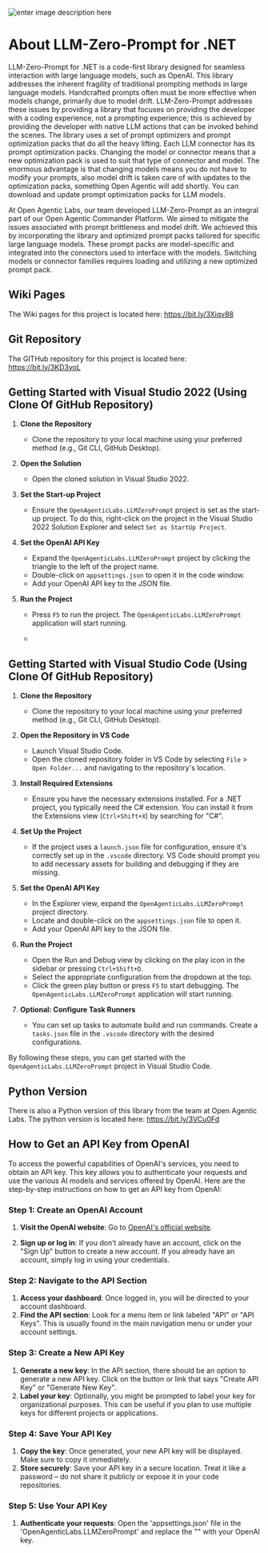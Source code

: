 ﻿![enter image description here](https://openagenticpublicstorage.blob.core.windows.net/public/LLM-Zero-Prompt.jpg)

# About LLM-Zero-Prompt for .NET 
LLM-Zero-Prompt for .NET is a code-first library designed for seamless interaction with large language models,
such as OpenAI. This library addresses the inherent fragility of traditional prompting methods in large language models.
Handcrafted prompts often must be more effective when models change, primarily due to model drift.
LLM-Zero-Prompt addresses these issues by providing a library that focuses on providing the developer with a coding experience,
not a prompting experience; this is achieved by providing the developer with native LLM actions that can be invoked behind the scenes.
The library uses a set of prompt optimizers and prompt optimization packs that do all the heavy lifting. 
Each LLM connector has its prompt optimization packs. Changing the model or connector means that a new optimization pack is used to suit that type of connector and model.
The enormous advantage is that changing models means you do not have to modify your prompts, 
also model drift is taken care of with updates to the optimization packs, something Open Agentic will add shortly. 
You can download and update prompt optimization packs for LLM models.

At Open Agentic Labs, our team developed LLM-Zero-Prompt as an integral part of our Open Agentic Commander Platform. 
We aimed to mitigate the issues associated with prompt brittleness and model drift. 
We achieved this by incorporating the library and optimized prompt packs tailored for specific large language models. 
These prompt packs are model-specific and integrated into the connectors used to interface with the models. 
Switching models or connector families requires loading and utilizing a new optimized prompt pack.

## Wiki Pages 
The Wiki pages for this project is located here: https://bit.ly/3Xiqv88

## Git Repository
The GITHub repository for this project is located here: https://bit.ly/3KD3yoL


## Getting Started with Visual Studio 2022 (Using Clone Of GitHub Repository)

1. **Clone the Repository**
   - Clone the repository to your local machine using your preferred method (e.g., Git CLI, GitHub Desktop).

2. **Open the Solution**
   - Open the cloned solution in Visual Studio 2022.

3. **Set the Start-up Project**
   - Ensure the `OpenAgenticLabs.LLMZeroPrompt` project is set as the start-up project. To do this, right-click on the project in the Visual Studio 2022 Solution Explorer and select `Set as StartUp Project`.

4. **Set the OpenAI API Key**
   - Expand the `OpenAgenticLabs.LLMZeroPrompt` project by clicking the triangle to the left of the project name.
   - Double-click on `appsettings.json` to open it in the code window.
   - Add your OpenAI API key to the JSON file.

5. **Run the Project**
   - Press `F5` to run the project. The `OpenAgenticLabs.LLMZeroPrompt` application will start running.

	- 
## Getting Started with Visual Studio Code (Using Clone Of GitHub Repository)

1. **Clone the Repository**
   - Clone the repository to your local machine using your preferred method (e.g., Git CLI, GitHub Desktop).

2. **Open the Repository in VS Code**
   - Launch Visual Studio Code.
   - Open the cloned repository folder in VS Code by selecting `File` > `Open Folder...` and navigating to the repository's location.

3. **Install Required Extensions**
   - Ensure you have the necessary extensions installed. For a .NET project, you typically need the C# extension. You can install it from the Extensions view (`Ctrl+Shift+X`) by searching for "C#".

4. **Set Up the Project**
   - If the project uses a `launch.json` file for configuration, ensure it's correctly set up in the `.vscode` directory. VS Code should prompt you to add necessary assets for building and debugging if they are missing.

5. **Set the OpenAI API Key**
   - In the Explorer view, expand the `OpenAgenticLabs.LLMZeroPrompt` project directory.
   - Locate and double-click on the `appsettings.json` file to open it.
   - Add your OpenAI API key to the JSON file.

6. **Run the Project**
   - Open the Run and Debug view by clicking on the play icon in the sidebar or pressing `Ctrl+Shift+D`.
   - Select the appropriate configuration from the dropdown at the top.
   - Click the green play button or press `F5` to start debugging. The `OpenAgenticLabs.LLMZeroPrompt` application will start running.

7. **Optional: Configure Task Runners**
   - You can set up tasks to automate build and run commands. Create a `tasks.json` file in the `.vscode` directory with the desired configurations.

By following these steps, you can get started with the `OpenAgenticLabs.LLMZeroPrompt` project in Visual Studio Code.


## Python Version
There is also a Python version of this library from the team at Open Agentic Labs.
The python version is located here: https://bit.ly/3VCu0Fd


## How to Get an API Key from OpenAI

To access the powerful capabilities of OpenAI's services, you need to obtain an API key. This key allows you to authenticate your requests and use the various AI models and services offered by OpenAI. Here are the step-by-step instructions on how to get an API key from OpenAI:

### Step 1: Create an OpenAI Account
1. **Visit the OpenAI website**: Go to [OpenAI's official website](https://www.openai.com/).

2. **Sign up or log in**: If you don’t already have an account, click on the "Sign Up" button to create a new account. If you already have an account, simply log in using your credentials.

### Step 2: Navigate to the API Section
1. **Access your dashboard**: Once logged in, you will be directed to your account dashboard.
2. **Find the API section**: Look for a menu item or link labeled "API" or "API Keys". This is usually found in the main navigation menu or under your account settings.

### Step 3: Create a New API Key
1. **Generate a new key**: In the API section, there should be an option to generate a new API key. Click on the button or link that says "Create API Key" or "Generate New Key".
2. **Label your key**: Optionally, you might be prompted to label your key for organizational purposes. This can be useful if you plan to use multiple keys for different projects or applications.

### Step 4: Save Your API Key
1. **Copy the key**: Once generated, your new API key will be displayed. Make sure to copy it immediately.
2. **Store securely**: Save your API key in a secure location. Treat it like a password – do not share it publicly or expose it in your code repositories.

### Step 5: Use Your API Key
1. **Authenticate your requests**: Open the 'appsettings.json' file in the 'OpenAgenticLabs.LLMZeroPrompt' and replace the "<Put you OpenAI Key Here>" with your OpenAI key.